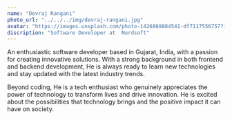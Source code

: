 ```yaml
---
name: "Devraj Rangani"
photo_url: "../../../img/devraj-rangani.jpg"
avatar: "https://images.unsplash.com/photo-1426869884541-df7117556757?ixlib=rb-0.3.5&ixid=eyJhcHBfaWQiOjEyMDd9&s=6f3f4a6f359875679161702e81f2337a&auto=format&fit=crop&w=160&q=80"
discription: "Software Developer at  Nurdsoft"
---
```


An enthusiastic software developer based in Gujarat, India, with a passion for creating innovative solutions. With a strong background in both frontend and backend development, He is always ready to learn new technologies and stay updated with the latest industry trends.

Beyond coding, He is a tech enthusiast who genuinely appreciates the power of technology to transform lives and drive innovation. He is excited about the possibilities that technology brings and the positive impact it can have on society.
